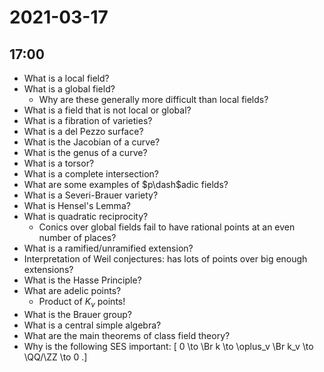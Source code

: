 # 2021-03-17

## 17:00

- What is a local field?
- What is a global field?
  - Why are these generally more difficult than local fields?
- What is a field that is not local or global?
- What is a fibration of varieties?
- What is a del Pezzo surface?
- What is the Jacobian of a curve?
- What is the genus of a curve?
- What is a torsor?
- What is a complete intersection?
- What are some examples of $p\dash$adic fields?
- What is a Severi-Brauer variety?
- What is Hensel's Lemma?
- What is quadratic reciprocity?
  - Conics over global fields fail to have rational points at an even number of places?
- What is a ramified/unramified extension?
- Interpretation of Weil conjectures: has lots of points over big enough extensions?
- What is the Hasse Principle?
- What are adelic points?
  - Product of $K_v$ points!
- What is the Brauer group?
- What is a central simple algebra?
- What are the main theorems of class field theory?
- Why is the following SES important:
\[
0 \to \Br k \to \oplus_v \Br k_v \to \QQ/\ZZ \to 0
.\]

